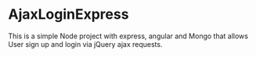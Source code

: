 AjaxLoginExpress
================

This is a simple Node project with express, angular and Mongo that allows User sign up and login via jQuery ajax requests.
